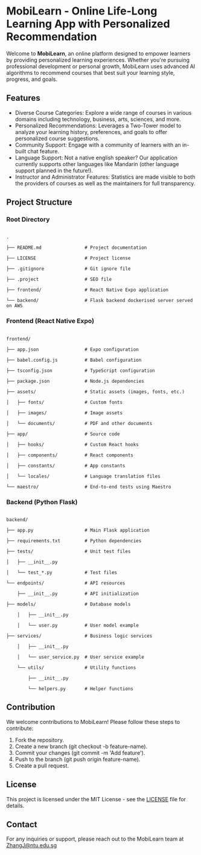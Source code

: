 # MobiLearn - Online Life-Long Learning App with Personalized Recommendation

Welcome to  **MobiLearn**, an online platform designed to empower learners by providing personalized learning experiences. Whether you're pursuing professional development or personal growth, MobiLearn uses advanced AI algorithms to recommend courses that best suit your learning style, progress, and goals.

## Features

- Diverse Course Categories: Explore a wide range of courses in various domains including technology, business, arts, sciences, and more.
- Personalized Recommendations: Leverages a Two-Tower model to analyze your learning history, preferences, and goals to offer personalized course suggestions.
- Community Support: Engage with a community of learners with an in-built chat feature.
- Language Support: Not a native english speaker? Our application currently supports other languages like Mandarin (other language support planned in the future!).
- Instructor and Administrator Features: Statistics are made visible to both the providers of courses as well as the maintainers for full transparency.

## Project Structure

### Root Directory

```

.

├── README.md                # Project documentation

├── LICENSE                  # Project license

├── .gitignore               # Git ignore file

├── .project                 # SEO file

├── frontend/                # React Native Expo application

└── backend/                 # Flask backend dockerised server served on AWS

```

### Frontend (React Native Expo)

```

frontend/

├── app.json                 # Expo configuration

├── babel.config.js          # Babel configuration

├── tsconfig.json            # TypeScript configuration

├── package.json             # Node.js dependencies

├── assets/                  # Static assets (images, fonts, etc.)

│   ├── fonts/               # Custom fonts

│   ├── images/              # Image assets

│   └── documents/           # PDF and other documents

├── app/                     # Source code

│   ├── hooks/               # Custom React hooks

│   ├── components/          # React components

│   ├── constants/           # App constants

│   └── locales/             # Language translation files

└── maestro/                 # End-to-end tests using Maestro

```

### Backend (Python Flask)

```

backend/

├── app.py                   # Main Flask application

├── requirements.txt         # Python dependencies

├── tests/                   # Unit test files

│   ├── __init__.py

│   └── test_*.py            # Test files

└── endpoints/               # API resources

    ├── __init__.py          # API initialization

├── models/                  # Database models

    │   ├── __init__.py

    │   └── user.py          # User model example

├── services/                # Business logic services

    │   ├── __init__.py

    │   └── user_service.py  # User service example

    └── utils/               # Utility functions

        ├── __init__.py

        └── helpers.py       # Helper functions

```


## Contribution

We welcome contributions to MobiLearn! Please follow these steps to contribute:

1. Fork the repository.
2. Create a new branch (git checkout -b feature-name).
3. Commit your changes (git commit -m 'Add feature').
4. Push to the branch (git push origin feature-name).
5. Create a pull request.

## License

This project is licensed under the MIT License - see the [LICENSE](LICENSE) file for details.

## Contact

For any inquiries or support, please reach out to the MobiLearn team at ZhangJ@ntu.edu.sg
